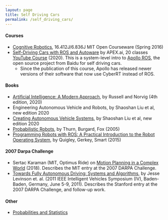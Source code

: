 ```yaml
---
layout: page
title: Self Driving Cars
permalink: /self_driving_cars/
---
```

#### Courses
* <a href="https://ocw.mit.edu/courses/aeronautics-and-astronautics/16-412j-cognitive-robotics-spring-2016/">Cognitive Robotics</a>, 16.412J/6.836J MIT Open Courseware (Spring 2016)
* <a href="https://www.apex.ai/autoware-course">Self-Driving Cars with ROS and Autoware</a> by APEX.ai, 20 classes <a href="https://www.youtube.com/watch?v=XTmlhvlmcf8&t=4103s">YouTube Course</a> (2020). This is a system-level intro to [Apollo ROS](http://www.apollo.auto/), the open source project from Baidu for self driving cars.
  * Since the publication of this course, Apollo has released newer versions of their software that now use CyberRT instead of ROS.

#### Books
* [Artificial Intelligence: A Modern Approach](repository.unimal.ac.id/1022/1/Artificial%20Intelligence%20-%20A%20Modern%20Approach%203rd%20Ed%20-%20Stuart%20Russell%20and%20Peter%20Norvig%2C%20Berkeley%20%282010%29.pdf), by Russell and Norvig (4th edition, 2020)
* Engineering Autonomous Vehicle and Robots, by Shaoshan Liu et al, new edition 2020
* [Creating Autonomous Vehicle Systems](https://innovate.ieee.org/wp-content/uploads/2020/03/MC-CAVS.pdf), by Shaoshan Liu et al, new edition 2020
* [Probabilistic Robots](https://docs.ufpr.br/~danielsantos/ProbabilisticRobotics.pdf), by Thurn, Burgard, Fox (2005)
* [Programming Robots with ROS: A Practical Introduction to the Robot Operating System](https://www.amazon.com/Programming-Robots-ROS-Practical-Introduction-dp-1449323898/dp/1449323898/ref=mt_other?_encoding=UTF8&me=&qid=), by Quigley, Gerkey, Smart (2015)

#### 2007 Darpa Challenge
* Sertac Karaman (MIT, Optimus Ride) on <a href="https://www.youtube.com/watch?v=0fLSf3NO0-s&list=PLrAXtmErZgOeY0lkVCIVafdGFOTi45amq">Motion Planning in a Complex World</a> (2018). Describes the MIT entry at the 2007 DARPA Challenge.
* [Towards Fully Autonomous Driving: Systems and  Algorithms](https://cs.stanford.edu/people/teichman/papers/iv2011.pdf), by Jesse Levinson et. al. (2011 IEEE Intelligent Vehicles Symposium (IV), Baden-Baden, Germany, June 5-9, 2011). Describes the Stanford entry at the 2007 DARPA Challenge, and follow-up work.

#### Other
* [Probabilities and Statistics](probabilities_and_statistics.md)
